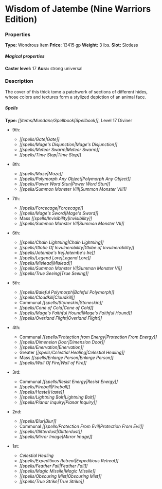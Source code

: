 ﻿---
Title: "Wisdom of Jatembe (Nine Warriors Edition)"
Type: "Wondrous Item"
Price: "13415 gp"
Weight: "3 lbs."
Slot: "Slotless"
Caster level: "17"
Aura: "strong universal"
Description: |
  "The cover of this thick tome a patchwork of sections of different hides, whose colors and textures form a stylized depiction of an animal face.
  ### Spells
  **Type:** Spellbook, Level 17 Diviner
  ### Ritual
  **Secrets of Jatembe (Su):** This edition of the Wisdom of Jatembe includes a number of unique rituals and philosophical notes supposedly written by the Old-Mage himself. These secrets allow you to prepare one of the following spells as an arcane spell 1 level higher than its druid spell level: barkskin, call lightning, cyclic reincarnation, entangle, forest friend, lesser restoration, plant growth, speak with animals, and speak with plants. At the GM's discretion, additional spells of 6th level or lower from the druid spell list may be available through the preparation rituals of specific copies of this book (which increases the spellbook's price by twice the cost of adding a wizard spell of the same level to the spellbook)."
Crafting cost: "6707.5 gp"
Sources: "['Arcane Anthology']"
---

# Wisdom of Jatembe (Nine Warriors Edition)

### Properties

**Type:** Wondrous Item **Price:** 13415 gp **Weight:** 3 lbs. **Slot:** Slotless

##### Magical properties

**Caster level:** 17 **Aura:** strong universal

### Description

The cover of this thick tome a patchwork of sections of different hides, whose colors and textures form a stylized depiction of an animal face.

##### Spells

**Type:** _[[items/Mundane/Spellbook|Spellbook]]_, Level 17 Diviner

* 9th:
  * _[[spells/Gate|Gate]]_
  * _[[spells/Mage's Disjunction|Mage's Disjunction]]_
  * _[[spells/Meteor Swarm|Meteor Swarm]]_
  * _[[spells/Time Stop|Time Stop]]_


* 8th:
  * _[[spells/Maze|Maze]]_
  * _[[spells/Polymorph Any Object|Polymorph Any Object]]_
  * _[[spells/Power Word Stun|Power Word Stun]]_
  * _[[spells/Summon Monster VIII|Summon Monster VIII]]_


* 7th:
  * _[[spells/Forcecage|Forcecage]]_
  * _[[spells/Mage's Sword|Mage's Sword]]_
  * Mass _[[spells/Invisibility|Invisibility]]_
  * _[[spells/Summon Monster VII|Summon Monster VII]]_


* 6th:
  * _[[spells/Chain Lightning|Chain Lightning]]_
  * _[[spells/Globe Of Invulnerability|Globe of Invulnerability]]_
  * _[[spells/Jatembe's Ire|Jatembe's Ire]]_
  * _[[spells/Legend Lore|Legend Lore]]_
  * _[[spells/Mislead|Mislead]]_
  * _[[spells/Summon Monster VI|Summon Monster Vi]]_
  * _[[spells/True Seeing|True Seeing]]_


* 5th:
  * _[[spells/Baleful Polymorph|Baleful Polymorph]]_
  * _[[spells/Cloudkill|Cloudkill]]_
  * Communal _[[spells/Stoneskin|Stoneskin]]_
  * _[[spells/Cone of Cold|Cone of Cold]]_
  * _[[spells/Mage's Faithful Hound|Mage's Faithful Hound]]_
  * _[[spells/Overland Flight|Overland Flight]]_


* 4th:
  * Communal _[[spells/Protection from Energy|Protection From Energy]]_
  * _[[spells/Dimension Door|Dimension Door]]_
  * _[[spells/Enervation|Enervation]]_
  * Greater _[[spells/Celestial Healing|Celestial Healing]]_
  * Mass _[[spells/Enlarge Person|Enlarge Person]]_
  * _[[spells/Wall Of Fire|Wall of Fire]]_


* 3rd:
  * Communal _[[spells/Resist Energy|Resist Energy]]_
  * _[[spells/Fireball|Fireball]]_
  * _[[spells/Haste|Haste]]_
  * _[[spells/Lightning Bolt|Lightning Bolt]]_
  * _[[spells/Planar Inquiry|Planar Inquiry]]_


* 2nd:
  * _[[spells/Blur|Blur]]_
  * Communal _[[spells/Protection From Evil|Protection From Evil]]_
  * _[[spells/Glitterdust|Glitterdust]]_
  * _[[spells/Mirror Image|Mirror Image]]_


* 1st:
  * _Celestial Healing_
  * _[[spells/Expeditious Retreat|Expeditious Retreat]]_
  * _[[spells/Feather Fall|Feather Fall]]_
  * _[[spells/Magic Missile|Magic Missile]]_
  * _[[spells/Obscuring Mist|Obscuring Mist]]_
  * _[[spells/True Strike|True Strike]]_